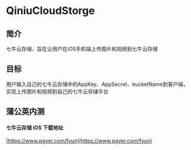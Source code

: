 # QiniuCloudStorge

## 简介
七牛云存储，旨在让用户在iOS手机端上传图片和视频到七牛云存储

## 目标
用户输入自己的七牛云存储中的AppKey、AppSecret、bucketName到客户端，实现上传图片和视频到自己的七牛云存储平台

## 蒲公英内测

#### 七牛云存储 iOS 下载地址

[https://www.pgyer.com/fyun](https://www.pgyer.com/fyun)
